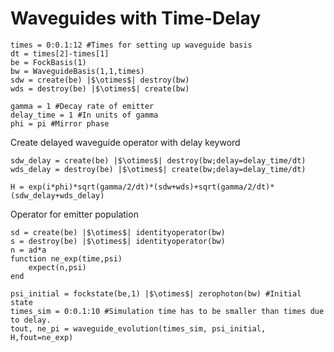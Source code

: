 # Waveguides with Time-Delay

```@example timedelay
times = 0:0.1:12 #Times for setting up waveguide basis
dt = times[2]-times[1]
be = FockBasis(1)
bw = WaveguideBasis(1,1,times)
sdw = create(be) |$\otimes$| destroy(bw)
wds = destroy(be) |$\otimes$| create(bw)
```

```
gamma = 1 #Decay rate of emitter
delay_time = 1 #In units of gamma
phi = pi #Mirror phase
``` 

Create delayed waveguide operator with delay keyword
```
sdw_delay = create(be) |$\otimes$| destroy(bw;delay=delay_time/dt)
wds_delay = destroy(be) |$\otimes$| create(bw;delay=delay_time/dt)
```

```
H = exp(i*phi)*sqrt(gamma/2/dt)*(sdw+wds)+sqrt(gamma/2/dt)*(sdw_delay+wds_delay)
```

Operator for emitter population

```
sd = create(be) |$\otimes$| identityoperator(bw)
s = destroy(be) |$\otimes$| identityoperator(bw)
n = ad*a
function ne_exp(time,psi)
    expect(n,psi)
end
```

```
psi_initial = fockstate(be,1) |$\otimes$| zerophoton(bw) #Initial state
times_sim = 0:0.1:10 #Simulation time has to be smaller than times due to delay. 
tout, ne_pi = waveguide_evolution(times_sim, psi_initial, H,fout=ne_exp)
```
